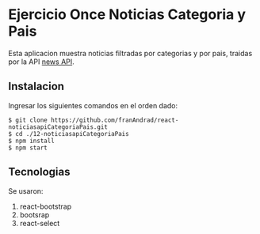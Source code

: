 # Ejercicio Once Noticias Categoria y Pais

Esta aplicacion muestra noticias filtradas por categorias y por pais, traidas por la API [news API](https://newsapi.org/).


## Instalacion 
Ingresar los siguientes comandos en el orden dado:
```
$ git clone https://github.com/franAndrad/react-noticiasapiCategoriaPais.git
$ cd ./12-noticiasapiCategoriaPais
$ npm install
$ npm start
```
## Tecnologias
Se usaron:
1. react-bootstrap
2. bootsrap
3. react-select